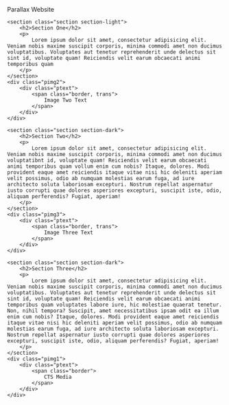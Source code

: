<!DOCTYPE html>
<html lang="en">
<head>
    <meta charset="UTF-8">
    <meta name="viewport" content="width=device-width, initial-scale=1.0">
    <title>Parallax Website</title>
    <link rel="stylesheet" href="style.css">
</head>
<body>
    <div class="pimg1">
        <div class="ptext">
            <span class="border">
                Parallax Website
            </span>
        </div>
    </div>

    <section class="section section-light">
        <h2>Section One</h2>
        <p>
            Lorem ipsum dolor sit amet, consectetur adipisicing elit. Veniam nobis maxime suscipit corporis, minima commodi amet non ducimus voluptatibus. Voluptates aut tenetur reprehenderit unde delectus sit sint id, voluptate quam! Reiciendis velit earum obcaecati animi temporibus quam
        </p>
    </section>
    <div class="pimg2">
        <div class="ptext">
            <span class="border, trans">
                Image Two Text
            </span>
        </div>
    </div>

    <section class="section section-dark">
        <h2>Section Two</h2>
        <p>
            Lorem ipsum dolor sit amet, consectetur adipisicing elit. Veniam nobis maxime suscipit corporis, minima commodi amet non ducimus voluptatibnt id, voluptate quam! Reiciendis velit earum obcaecati animi temporibus quam vollum enim cum nobis? Itaque, dolores. Modi provident eaque amet reiciendis itaque vitae nisi hic deleniti aperiam velit possimus, odio ab numquam molestias earum fuga, ad iure architecto soluta laboriosam excepturi. Nostrum repellat aspernatur iusto corrupti quae dolores asperiores excepturi, suscipit iste, odio, aliquam perferendis? Fugiat, aperiam!
        </p>
    </section>
    <div class="pimg3">
        <div class="ptext">
            <span class="border, trans">
                Image Three Text
            </span>
        </div>
    </div>

    <section class="section section-dark">
        <h2>Section Three</h2>
        <p>
            Lorem ipsum dolor sit amet, consectetur adipisicing elit. Veniam nobis maxime suscipit corporis, minima commodi amet non ducimus voluptatibus. Voluptates aut tenetur reprehenderit unde delectus sit sint id, voluptate quam! Reiciendis velit earum obcaecati animi temporibus quam voluptates labore iure, hic molestiae quaerat tenetur. Non, nihil tempora? Suscipit, amet necessitatibus ipsam odit ea illum enim cum nobis? Itaque, dolores. Modi provident eaque amet reiciendis itaque vitae nisi hic deleniti aperiam velit possimus, odio ab numquam molestias earum fuga, ad iure architecto soluta laboriosam excepturi. Nostrum repellat aspernatur iusto corrupti quae dolores asperiores excepturi, suscipit iste, odio, aliquam perferendis? Fugiat, aperiam!
        </p>
    </section>
    <div class="pimg1">
        <div class="ptext">
            <span class="border">
                CTS Media
            </span>
        </div>
    </div>


</body>
</html>
